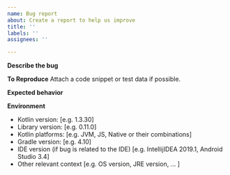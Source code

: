 ```yaml
---
name: Bug report
about: Create a report to help us improve
title: ''
labels: ''
assignees: ''

---
```


**Describe the bug**

**To Reproduce**
Attach a code snippet or test data if possible.

**Expected behavior**

**Environment**
 - Kotlin version: [e.g. 1.3.30]
 - Library version: [e.g. 0.11.0]
 - Kotlin platforms: [e.g. JVM, JS, Native or their combinations]
 - Gradle version: [e.g. 4.10]
 - IDE version (if bug is related to the IDE) [e.g. IntellijIDEA 2019.1, Android Studio 3.4]
 - Other relevant context [e.g. OS version, JRE version, ... ]
